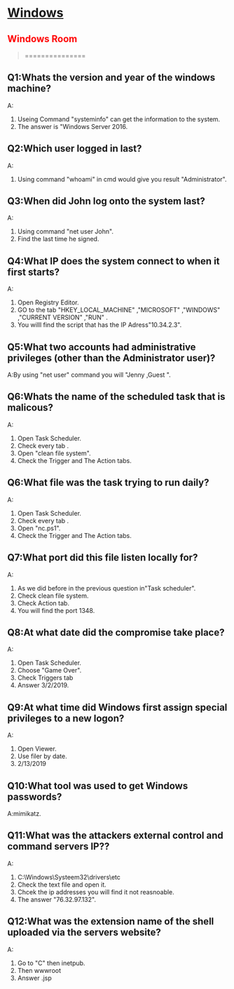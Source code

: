 # [Windows](https://tryhackme.com/room/investigatingwindows)
## <span style="color: red;"> Windows Room </span>
>===============

## Q1:Whats the version and year of the windows machine?
A:
1. Useing Command "systeminfo" can get the information to the system.
2. The answer is "Windows Server 2016.

## Q2:Which user logged in last?
A:
1. Using command "whoami" in cmd would give you result "Administrator".

## Q3:When did John log onto the system last?
A:
1. Using command "net user John".
2. Find the last time he signed.

## Q4:What IP does the system connect to when it first starts?
A:
1. Open Registry Editor.
2. GO to the tab "HKEY_LOCAL_MACHINE" ,"MICROSOFT" ,"WINDOWS" ,"CURRENT VERSION" ,"RUN" .
3. You willl find the script that has the IP Adress"10.34.2.3".

## Q5:What two accounts had administrative privileges (other than the Administrator user)?
A:By using "net user" command you will "Jenny ,Guest ".

## Q6:Whats the name of the scheduled task that is malicous?
A:
1. Open Task Scheduler.
2. Check every tab .
3. Open "clean file system".
4. Check the Trigger and The Action tabs.


## Q6:What file was the task trying to run daily?
A:
1. Open Task Scheduler.
2. Check every tab .
3. Open "nc.ps1".
4. Check the Trigger and The Action tabs.

## Q7:What port did this file listen locally for?
A:
1. As we did before in the previous question in"Task scheduler".
2. Check clean file system.
3. Check Action tab.
4. You will find the port 1348.

## Q8:At what date did the compromise take place?
A:
1. Open Task Scheduler.
2. Choose "Game Over".
3. Check Triggers tab 
4. Answer 3/2/2019.

## Q9:At what time did Windows first assign special privileges to a new logon?
A:
1. Open Viewer.
2. Use filer by date.
3. 2/13/2019

## Q10:What tool was used to get Windows passwords?

A:mimikatz.

## Q11:What was the attackers external control and command servers IP??
A:
1. C:\\Windows\Systeem32\drivers\etc
2. Check the text file and open it.
3. Chcek the ip addresses you will find it not reasnoable.
4. The answer "76.32.97.132".

## Q12:What was the extension name of the shell uploaded via the servers website?
A:
1. Go to "C" then inetpub.
2. Then wwwroot
3. Answer .jsp




